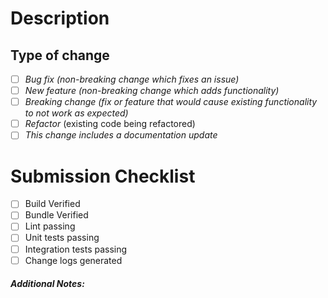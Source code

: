 # Description
<!-- Briefly describe noteworthy details -->

## Type of change

- [ ] *Bug fix (non-breaking change which fixes an issue)*
- [ ] *New feature (non-breaking change which adds functionality)*
- [ ] *Breaking change (fix or feature that would cause existing functionality to not work as expected)*
- [ ] *Refactor* (existing code being refactored)
- [ ] *This change includes a documentation update*

# Submission Checklist

- [ ] Build Verified
- [ ] Bundle Verified
- [ ] Lint passing
- [ ] Unit tests passing
- [ ] Integration tests passing
- [ ] Change logs generated 

<!-- Refer to the development getting started doc to learn more source/docs/development/quickstart.md -->

##### Additional Notes:
<!-- Any additional information that you think would be helpful when reviewing this PR.-->

